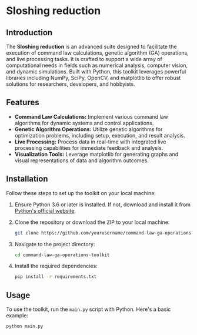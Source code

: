 # Sloshing reduction

## Introduction

The **Sloshing reduction** is an advanced suite designed to facilitate the execution of command law calculations, genetic algorithm (GA) operations, and live processing tasks. It is crafted to support a wide array of computational needs in fields such as numerical analysis, computer vision, and dynamic simulations. Built with Python, this toolkit leverages powerful libraries including NumPy, SciPy, OpenCV, and matplotlib to offer robust solutions for researchers, developers, and hobbyists.

## Features

- **Command Law Calculations:** Implement various command law algorithms for dynamic systems and control applications.
- **Genetic Algorithm Operations:** Utilize genetic algorithms for optimization problems, including setup, execution, and result analysis.
- **Live Processing:** Process data in real-time with integrated live processing capabilities for immediate feedback and analysis.
- **Visualization Tools:** Leverage matplotlib for generating graphs and visual representations of data and algorithm outcomes.

## Installation

Follow these steps to set up the toolkit on your local machine:

1. Ensure Python 3.6 or later is installed. If not, download and install it from [Python's official website](https://www.python.org/downloads/).

2. Clone the repository or download the ZIP to your local machine:

    ```bash
    git clone https://github.com/yourusername/command-law-ga-operations-toolkit.git
    ```

3. Navigate to the project directory:

    ```bash
    cd command-law-ga-operations-toolkit
    ```

4. Install the required dependencies:

    ```bash
    pip install -r requirements.txt
    ```

## Usage

To use the toolkit, run the `main.py` script with Python. Here's a basic example:

```bash
python main.py
